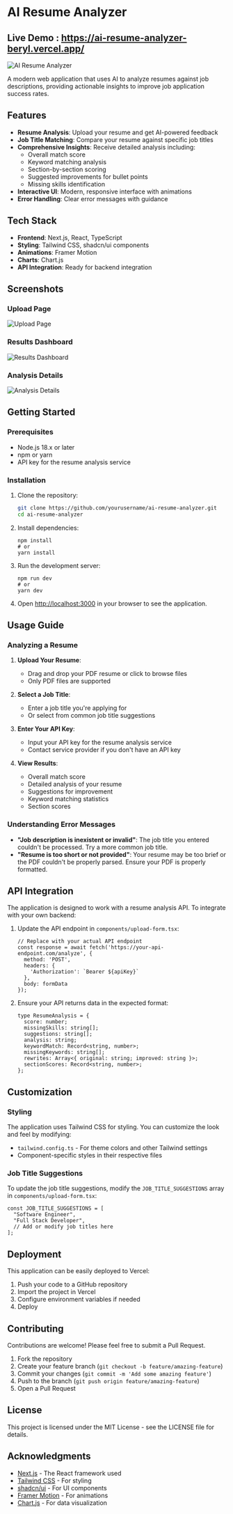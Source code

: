 # AI Resume Analyzer
## Live Demo : https://ai-resume-analyzer-beryl.vercel.app/
![AI Resume Analyzer](https://placeholder.svg?height=300&width=600&text=AI+Resume+Analyzer)

A modern web application that uses AI to analyze resumes against job descriptions, providing actionable insights to improve job application success rates.

## Features

- **Resume Analysis**: Upload your resume and get AI-powered feedback
- **Job Title Matching**: Compare your resume against specific job titles
- **Comprehensive Insights**: Receive detailed analysis including:
  - Overall match score
  - Keyword matching analysis
  - Section-by-section scoring
  - Suggested improvements for bullet points
  - Missing skills identification
- **Interactive UI**: Modern, responsive interface with animations
- **Error Handling**: Clear error messages with guidance

## Tech Stack

- **Frontend**: Next.js, React, TypeScript
- **Styling**: Tailwind CSS, shadcn/ui components
- **Animations**: Framer Motion
- **Charts**: Chart.js
- **API Integration**: Ready for backend integration

## Screenshots

### Upload Page
![Upload Page](https://placeholder.svg?height=300&width=600&text=Upload+Page)

### Results Dashboard
![Results Dashboard](https://placeholder.svg?height=300&width=600&text=Results+Dashboard)

### Analysis Details
![Analysis Details](https://placeholder.svg?height=300&width=600&text=Analysis+Details)

## Getting Started

### Prerequisites

- Node.js 18.x or later
- npm or yarn
- API key for the resume analysis service

### Installation

1. Clone the repository:
   ```bash
   git clone https://github.com/yourusername/ai-resume-analyzer.git
   cd ai-resume-analyzer
   ```

2. Install dependencies:
   ```
   npm install
   # or
   yarn install
   ```

3. Run the development server:
   ```
   npm run dev
   # or
   yarn dev
   ```

4. Open [http://localhost:3000](http://localhost:3000) in your browser to see the application.

## Usage Guide

### Analyzing a Resume

1. **Upload Your Resume**:
   - Drag and drop your PDF resume or click to browse files
   - Only PDF files are supported

2. **Select a Job Title**:
   - Enter a job title you're applying for
   - Or select from common job title suggestions

3. **Enter Your API Key**:
   - Input your API key for the resume analysis service
   - Contact service provider if you don't have an API key

4. **View Results**:
   - Overall match score
   - Detailed analysis of your resume
   - Suggestions for improvement
   - Keyword matching statistics
   - Section scores

### Understanding Error Messages

- **"Job description is inexistent or invalid"**: The job title you entered couldn't be processed. Try a more common job title.
- **"Resume is too short or not provided"**: Your resume may be too brief or the PDF couldn't be properly parsed. Ensure your PDF is properly formatted.

## API Integration

The application is designed to work with a resume analysis API. To integrate with your own backend:

1. Update the API endpoint in `components/upload-form.tsx`:
   ```
   // Replace with your actual API endpoint
   const response = await fetch('https://your-api-endpoint.com/analyze', {
     method: 'POST',
     headers: {
       'Authorization': `Bearer ${apiKey}`
     },
     body: formData
   });
   ```

2. Ensure your API returns data in the expected format:
   ```
   type ResumeAnalysis = {
     score: number;
     missingSkills: string[];
     suggestions: string[];
     analysis: string;
     keywordMatch: Record<string, number>;
     missingKeywords: string[];
     rewrites: Array<{ original: string; improved: string }>;
     sectionScores: Record<string, number>;
   };
   ```

## Customization

### Styling

The application uses Tailwind CSS for styling. You can customize the look and feel by modifying:

- `tailwind.config.ts` - For theme colors and other Tailwind settings
- Component-specific styles in their respective files

### Job Title Suggestions

To update the job title suggestions, modify the `JOB_TITLE_SUGGESTIONS` array in `components/upload-form.tsx`:

```
const JOB_TITLE_SUGGESTIONS = [
  "Software Engineer",
  "Full Stack Developer",
  // Add or modify job titles here
];
```

## Deployment

This application can be easily deployed to Vercel:

1. Push your code to a GitHub repository
2. Import the project in Vercel
3. Configure environment variables if needed
4. Deploy

## Contributing

Contributions are welcome! Please feel free to submit a Pull Request.

1. Fork the repository
2. Create your feature branch (`git checkout -b feature/amazing-feature`)
3. Commit your changes (`git commit -m 'Add some amazing feature'`)
4. Push to the branch (`git push origin feature/amazing-feature`)
5. Open a Pull Request

## License

This project is licensed under the MIT License - see the LICENSE file for details.

## Acknowledgments

- [Next.js](https://nextjs.org/) - The React framework used
- [Tailwind CSS](https://tailwindcss.com/) - For styling
- [shadcn/ui](https://ui.shadcn.com/) - For UI components
- [Framer Motion](https://www.framer.com/motion/) - For animations
- [Chart.js](https://www.chartjs.org/) - For data visualization
